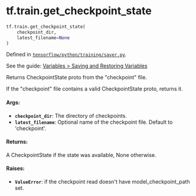 <div itemscope itemtype="http://developers.google.com/ReferenceObject">
<meta itemprop="name" content="tf.train.get_checkpoint_state" />
</div>

# tf.train.get_checkpoint_state

``` python
tf.train.get_checkpoint_state(
    checkpoint_dir,
    latest_filename=None
)
```



Defined in [`tensorflow/python/training/saver.py`](https://www.tensorflow.org/code/tensorflow/python/training/saver.py).

See the guide: [Variables > Saving and Restoring Variables](../../../../api_guides/python/state_ops.md#Saving_and_Restoring_Variables)

Returns CheckpointState proto from the "checkpoint" file.

If the "checkpoint" file contains a valid CheckpointState
proto, returns it.

#### Args:

* <b>`checkpoint_dir`</b>: The directory of checkpoints.
* <b>`latest_filename`</b>: Optional name of the checkpoint file.  Default to
    'checkpoint'.


#### Returns:

A CheckpointState if the state was available, None
otherwise.


#### Raises:

* <b>`ValueError`</b>: if the checkpoint read doesn't have model_checkpoint_path set.